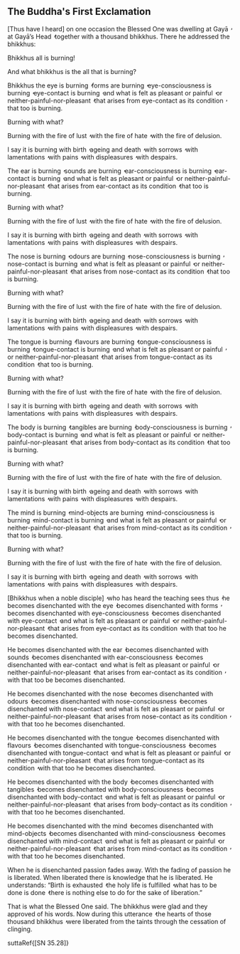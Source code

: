 ## The Buddha's First Exclamation<a id="fire-sermon"></a>

[Thus have I heard] on one occasion the Blessed One was dwelling at Gayā  ̓  at Gayā’s Head  ̓  together with a thousand bhikkhus. There he addressed the bhikkhus:

Bhikkhus all is burning!

And what bhikkhus is the all that is burning?

Bhikkhus the eye is burning  ̓  forms are burning  ̓  eye-consciousness is burning  ̓  eye-contact is burning  ̓  and what is felt as pleasant or painful  ̓  or neither-painful-nor-pleasant  ̓  that arises from eye-contact as its condition  ̓  that too is burning.

Burning with what?

Burning with the fire of lust  ̓  with the fire of hate  ̓  with the fire of delusion.

I say it is burning with birth  ̓  ageing and death  ̓  with sorrows  ̓  with lamentations  ̓  with pains  ̓  with displeasures  ̓  with despairs.

The ear is burning  ̓  sounds are burning  ̓  ear-consciousness is burning  ̓  ear-contact is burning  ̓  and what is felt as pleasant or painful  ̓  or neither-painful-nor-pleasant  ̓  that arises from ear-contact as its condition  ̓  that too is burning.

Burning with what?

Burning with the fire of lust  ̓  with the fire of hate  ̓  with the fire of delusion.

I say it is burning with birth  ̓  ageing and death  ̓  with sorrows  ̓  with lamentations  ̓  with pains  ̓  with displeasures  ̓  with despairs.

The nose is burning  ̓  odours are burning  ̓  nose-consciousness is burning  ̓  nose-contact is burning  ̓  and what is felt as pleasant or painful  ̓  or neither-painful-nor-pleasant  ̓  that arises from nose-contact as its condition  ̓  that too is burning.

Burning with what?

Burning with the fire of lust  ̓  with the fire of hate  ̓  with the fire of delusion.

I say it is burning with birth  ̓  ageing and death  ̓  with sorrows  ̓  with lamentations  ̓  with pains  ̓  with displeasures  ̓  with despairs.

The tongue is burning  ̓  flavours are burning  ̓  tongue-consciousness is burning  ̓  tongue-contact is burning  ̓  and what is felt as pleasant or painful  ̓  or neither-painful-nor-pleasant  ̓  that arises from tongue-contact as its condition  ̓  that too is burning.

Burning with what?

Burning with the fire of lust  ̓  with the fire of hate  ̓  with the fire of delusion.

I say it is burning with birth  ̓  ageing and death  ̓  with sorrows  ̓  with lamentations  ̓  with pains  ̓  with displeasures  ̓  with despairs.

The body is burning  ̓  tangibles are burning  ̓  body-consciousness is burning  ̓  body-contact is burning  ̓  and what is felt as pleasant or painful  ̓  or neither-painful-nor-pleasant  ̓  that arises from body-contact as its condition  ̓  that too is burning.

Burning with what?

Burning with the fire of lust  ̓  with the fire of hate  ̓  with the fire of delusion.

I say it is burning with birth  ̓  ageing and death  ̓  with sorrows  ̓  with lamentations  ̓  with pains  ̓  with displeasures  ̓  with despairs.

The mind is burning  ̓  mind-objects are burning  ̓  mind-consciousness is burning  ̓  mind-contact is burning  ̓  and what is felt as pleasant or painful  ̓  or neither-painful-nor-pleasant  ̓  that arises from mind-contact as its condition  ̓  that too is burning.

Burning with what?

Burning with the fire of lust  ̓  with the fire of hate  ̓  with the fire of delusion.

I say it is burning with birth  ̓  ageing and death  ̓  with sorrows  ̓  with lamentations  ̓  with pains  ̓  with displeasures  ̓  with despairs.

[Bhikkhus when a noble disciple]  ̓  who has heard the teaching sees thus  ̓  he becomes disenchanted with the eye  ̓  becomes disenchanted with forms  ̓  becomes disenchanted with eye-consciousness  ̓  becomes disenchanted with eye-contact  ̓  and what is felt as pleasant or painful  ̓  or neither-painful-nor-pleasant  ̓  that arises from eye-contact as its condition  ̓  with that too he becomes disenchanted.

He becomes disenchanted with the ear  ̓  becomes disenchanted with sounds  ̓  becomes disenchanted with ear-consciousness  ̓  becomes disenchanted with ear-contact  ̓  and what is felt as pleasant or painful  ̓  or neither-painful-nor-pleasant  ̓  that arises from ear-contact as its condition  ̓  with that too be becomes disenchanted.

He becomes disenchanted with the nose  ̓  becomes disenchanted with odours  ̓  becomes disenchanted with nose-consciousness  ̓  becomes disenchanted with nose-contact  ̓  and what is felt as pleasant or painful  ̓  or neither-painful-nor-pleasant  ̓  that arises from nose-contact as its condition  ̓  with that too he becomes disenchanted.

He becomes disenchanted with the tongue  ̓  becomes disenchanted with flavours  ̓  becomes disenchanted with tongue-consciousness  ̓  becomes disenchanted with tongue-contact  ̓  and what is felt as pleasant or painful  ̓  or neither-painful-nor-pleasant  ̓  that arises from tongue-contact as its condition  ̓  with that too he becomes disenchanted.

He becomes disenchanted with the body  ̓  becomes disenchanted with tangibles  ̓  becomes disenchanted with body-consciousness  ̓  becomes disenchanted with body-contact  ̓  and what is felt as pleasant or painful  ̓  or neither-painful-nor-pleasant  ̓  that arises from body-contact as its condition  ̓  with that too he becomes disenchanted.

He becomes disenchanted with the mind  ̓  becomes disenchanted with mind-objects  ̓  becomes disenchanted with mind-consciousness  ̓  becomes disenchanted with mind-contact  ̓  and what is felt as pleasant or painful  ̓  or neither-painful-nor-pleasant  ̓  that arises from mind-contact as its condition  ̓  with that too he becomes disenchanted.

When he is disenchanted passion fades away. With the fading of passion he is liberated. When liberated there is knowledge that he is liberated. He understands: “Birth is exhausted  ̓  the holy life is fulfilled  ̓  what has to be done is done  ̓  there is nothing else to do for the sake of liberation.”

That is what the Blessed One said. The bhikkhus were glad and they approved of his words. Now during this utterance  ̓  the hearts of those thousand bhikkhus  ̓  were liberated from the taints through the cessation of clinging.

suttaRef{[SN 35.28]}
